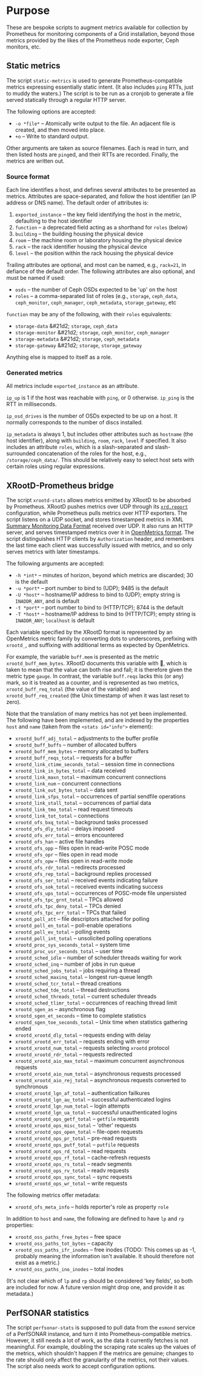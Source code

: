 # Purpose

These are bespoke scripts to augment metrics available for collection by Prometheus for monitoring components of a Grid installation, beyond those metrics provided by the likes of the Prometheus node exporter, Ceph monitors, etc.

## Static metrics

The script `static-metrics` is used to generate Prometheus-compatible metrics expressing essentially static intent.
(It also includes `ping` RTTs, just to muddy the waters.)
The script is to be run as a cronjob to generate a file served statically through a regular HTTP server.

The following options are accepted:

- `-o *file*` &#8211; Atomically write output to the file.  An adjacent file is created, and then moved into place.
- `+o` &#8211; Write to standard output.

Other arguments are taken as source filenames.
Each is read in turn, and then listed hosts are `ping`ed, and their RTTs are recorded.
Finally, the metrics are written out.

### Source format

Each line identifies a host, and defines several attributes to be presented as metrics.
Attributes are space-separated, and follow the host identifier (an IP address or DNS name).
The default order of attributes is:

1. `exported_instance` &#8211; the key field identifying the host in the metric, defaulting to the host identifier
1. `function` &#8211; a deprecated field acting as a shorthand for `roles` (below)
1. `building` &#8211; the building housing the physical device
1. `room` &#8211; the machine room or laboratory housing the physical device
1. `rack` &#8211; the rack identifier housing the physical device
1. `level` &#8211; the position within the rack housing the physical device

Trailing attributes are optional, and most can be named, e.g., `rack=21`, in defiance of the default order.
The following attributes are also optional, and must be named if used:

- `osds` &#8211; the number of Ceph OSDs expected to be 'up' on the host
- `roles` &#8211; a comma-separated list of roles (e.g., `storage`, `ceph_data`, `ceph_monitor`, `ceph_manager`, `ceph_metadata`, `storage_gateway`, etc

`function` may be any of the following, with their `roles` equivalents:

- `storage-data` &#21d2; `storage`, `ceph_data`
- `storage-monitor` &#21d2; `storage`, `ceph_monitor`, `ceph_manager`
- `storage-metadata` &#21d2; `storage`, `ceph_metadata`
- `storage-gateway` &#21d2; `storage`, `storage_gateway`

Anything else is mapped to itself as a role.

### Generated metrics

All metrics include `exported_instance` as an attribute.

`ip_up` is 1 if the host was reachable with `ping`, or 0 otherwise.
`ip_ping` is the RTT in milliseconds.

`ip_osd_drives` is the number of OSDs expected to be up on a host.
It normally corresponds to the number of discs installed.

`ip_metadata` is always 1, but includes other attributes such as `hostname` (the host identifier), along with `building`, `room`, `rack`, `level` if specified.
It also includes an attribute `roles`, which is a slash-separated and slash-surrounded concatenation of the roles for the host, e.g., `/storage/ceph_data/`.
This should be relatively easy to select host sets with certain roles using regular expressions.

## XRootD-Prometheus bridge

The script `xrootd-stats` allows metrics emitted by XRootD to be absorbed by Prometheus.
XRootD pushes metrics over UDP through its [`xrd.report`](https://xrootd.slac.stanford.edu/doc/dev50/xrd_config.htm#_report) configuration, while Prometheus pulls metrics over HTTP exporters.
The script listens on a UDP socket, and stores timestamped metrics in XML [Summary Monitoring Data Format](https://xrootd.slac.stanford.edu/doc/dev51/xrd_monitoring.htm#_Toc49119259) received over UDP.
It also runs an HTTP server, and serves timestamped metrics over it in [OpenMetrics format](https://github.com/OpenObservability/OpenMetrics/blob/main/specification/OpenMetrics.md).
The script distinguishes HTTP clients by `Authorization` header, and remembers the last time each client was successfully issued with metrics, and so only serves metrics with later timestamps.

The following arguments are accepted:

- `-h *int*` &#8211; minutes of horizon, beyond which metrics are discarded; 30 is the default
- `-u *port*` &#8211; port number to bind to (UDP); 9485 is the default
- `-U *host*` &#8211; hostname/IP address to bind to (UDP); empty string is `INADDR_ANY`, and is default
- `-t *port*` &#8211; port number to bind to (HTTP/TCP); 8744 is the default
- `-T *host*` &#8211; hostname/IP address to bind to (HTTP/TCP); empty string is `INADDR_ANY`; `localhost` is default

Each variable specified by the XRootD format is represented by an OpenMetrics metric family by converting dots to underscores, prefixing with `xrootd_`, and suffixing with additional terms as expected by OpenMetrics.

For example, the variable `buff.mem` is presented as the metric `xrootd_buff_mem_bytes`.
XRootD documents this variable with &#2194;, which is taken to mean that the value can both rise and fall; it is therefore given the metric type `gauge`.
In contrast, the variable `buff.reqs` lacks this (or any) mark, so it is treated as a counter, and is represented as two metrics, `xrootd_buff_req_total` (the value of the variable) and `xrootd_buff_req_created` (the Unix timestamp of when it was last reset to zero).

Note that the translation of many metrics has not yet been implemented.
The following have been implemented, and are indexed by the properties `host` and `name` (taken from the `<stats id="info">` element):

- `xrootd_buff_adj_total` &#8211; adjustments to the buffer profile
- `xrootd_buff_buffs` &#8211; number of allocated buffers
- `xrootd_buff_mem_bytes` &#8211; memory allocated to buffers
- `xrootd_buff_reqs_total` &#8211; requests for a buffer
- `xrootd_link_ctime_seconds_total` &#8211; session time in connections
- `xrootd_link_in_bytes_total` &#8211; data received
- `xrootd_link_maxn_total` &#8211; maximum concurrent connections
- `xrootd_link_num` &#8211; concurrent connections
- `xrootd_link_out_bytes_total` &#8211; data sent
- `xrootd_link_sfps_total` &#8211; occurrences of partial sendfile operations
- `xrootd_link_stall_total` &#8211; occurrences of partial data
- `xrootd_link_tmo_total` &#8211; read request timeouts
- `xrootd_link_tot_total` &#8211; connections
- `xrootd_ofs_bxq_total` &#8211; background tasks processed
- `xrootd_ofs_dly_total` &#8211; delays imposed
- `xrootd_ofs_err_total` &#8211; errors encountered
- `xrootd_ofs_han` &#8211; active file handles
- `xrootd_ofs_opp` &#8211; files open in read-write POSC mode
- `xrootd_ofs_opr` &#8211; files open in read mode
- `xrootd_ofs_opw` &#8211; files open in read-write mode
- `xrootd_ofs_rdr_total` &#8211; redirects processed
- `xrootd_ofs_rep_total` &#8211; background replies processed
- `xrootd_ofs_ser_total` &#8211; received events indicating failure
- `xrootd_ofs_sok_total` &#8211; received events indicating success
- `xrootd_ofs_ups_total` &#8211; occurrences of POSC-mode file unpersisted
- `xrootd_ofs_tpc_grnt_total` &#8211; TPCs allowed
- `xrootd_ofs_tpc_deny_total` &#8211; TPCs denied
- `xrootd_ofs_tpc_err_total` &#8211; TPCs that failed
- `xrootd_poll_att` &#8211; file descriptors attached for polling
- `xrootd_poll_en_total` &#8211; poll-enable operations
- `xrootd_poll_ev_total` &#8211; polling events
- `xrootd_poll_int_total` &#8211; unsolicited polling operations
- `xrootd_proc_sys_seconds_total` &#8211; system time
- `xrootd_proc_usr_seconds_total` &#8211; user time
- `xrootd_sched_idle` &#8211; number of scheduler threads waiting for work
- `xrootd_sched_inq` &#8211; number of jobs in run queue
- `xrootd_sched_jobs_total` &#8211; jobs requiring a thread
- `xrootd_sched_maxinq_total` &#8211; longest run-queue length
- `xrootd_sched_tcr_total` &#8211; thread creations
- `xrootd_sched_tde_total` &#8211; thread destructions
- `xrootd_sched_threads_total` &#8211; current scheduler threads
- `xrootd_sched_tlimr_total` &#8211; occurrences of reaching thread limit
- `xrootd_sgen_as` &#8211; asynchronous flag
- `xrootd_sgen_et_seconds` &#8211; time to complete statistics
- `xrootd_sgen_toe_seconds_total` &#8211; Unix time when statistics gathering ended
- `xrootd_xrootd_dly_total` &#8211; requests ending with delay
- `xrootd_xrootd_err_total` &#8211; requests ending with error
- `xrootd_xrootd_num_total` &#8211; requests selecting `xrootd` protocol
- `xrootd_xrootd_rdr_total` &#8211; requests redirected
- `xrootd_xrootd_aio_max_total` &#8211; maximum concurrent asynchronous requests
- `xrootd_xrootd_aio_num_total` &#8211; asynchronous requests processed
- `xrootd_xrootd_aio_rej_total` &#8211; asynchronous requests converted to synchronous
- `xrootd_xrootd_lgn_af_total` &#8211; authentication failkures
- `xrootd_xrootd_lgn_au_total` &#8211; successful authenticated logins
- `xrootd_xrootd_lgn_num_total` &#8211; login attempts
- `xrootd_xrootd_lgn_ua_total` &#8211; successful unauthenticated logins
- `xrootd_xrootd_ops_getf_total` &#8211; `getfile` requests
- `xrootd_xrootd_ops_misc_total` &#8211; 'other' requests
- `xrootd_xrootd_ops_open_total` &#8211; file-open requests
- `xrootd_xrootd_ops_pr_total` &#8211; pre-read requests
- `xrootd_xrootd_ops_putf_total` &#8211; `putfile` requests
- `xrootd_xrootd_ops_rd_total` &#8211; read requests
- `xrootd_xrootd_ops_rf_total` &#8211; cache-refresh requests
- `xrootd_xrootd_ops_rs_total` &#8211; readv segments
- `xrootd_xrootd_ops_rv_total` &#8211; readv requests
- `xrootd_xrootd_ops_sync_total` &#8211; sync requests
- `xrootd_xrootd_ops_wr_total` &#8211; write requests


The following metrics offer metadata:

- `xrootd_ofs_meta_info` &#8211; holds reporter's role as property `role`

In addition to `host` and `name`, the following are defined to have `lp` and `rp` properties:

- `xrootd_oss_paths_free_bytes` &#8211; free space
- `xrootd_oss_paths_tot_bytes` &#8211; capacity
- `xrootd_oss_paths_ifr_inodes` &#8211; free inodes (TODO: This comes up as -1, probably meaning the information isn't available.  It should therefore not exist as a metric.)
- `xrootd_oss_paths_ino_inodes` &#8211; total inodes

(It's not clear which of `lp` and `rp` should be considered 'key fields', so both are included for now.  A future version might drop one, and provide it as metadata.)

## PerfSONAR statistics

The script `perfsonar-stats` is supposed to pull data from the `esmond` service of a PerfSONAR instance, and turn it into Prometheus-compatible metrics.
However, it still needs a lot of work, as the data it currently fetches is not meaningful.
For example, doubling the scraping rate scales up the values of the metrics, which shouldn't happen if the metrics are genuine; changes to the rate should only affect the granularity of the metrics, not their values.
The script also needs work to accept configuration options.
